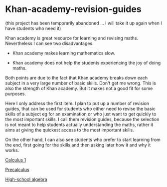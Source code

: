 # Khan-academy-revision-guides

(this project has been temporarily abandoned ... I will take it up again when I have students who need it)

Khan academy is great resource for learning and revising maths. Nevertheless I can see two disadvantages.

- Khan academy makes learning mathematics slow. 

- Khan academy does not help the students experiencing the joy of doing maths.

Both points are due to the fact that Khan academy breaks down each subject in a very large number of basic skills. Don't get me wrong. This is also the strength of Khan academy. But it makes not a good fit for some purposes.

Here I only address the first item. I plan to put up a number of revision guides, that can be used for students who either need to revise the basic skills of a subject eg for an examination or who just want to get quickly to the most important skills. I call them revision guides, because the selection is not meant to help students actually understanding the maths, rather it aims at giving the quickest access to the most important skills. 

On the other hand, I can also see students who prefer to start learning from the end, first going for the skills and then asking later how it and why it works. 

[Calculus 1](https://hackmd.io/@m5rnD-8SSPuuSHTKgXvMjg/HJWenF2BH)

[Precalculus](https://hackmd.io/@m5rnD-8SSPuuSHTKgXvMjg/SJ9W6g7LB)

[High-school algebra](https://hackmd.io/@m5rnD-8SSPuuSHTKgXvMjg/S1mc96a8r)


